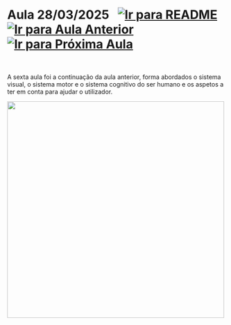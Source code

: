 # Aula 28/03/2025 &nbsp; [![Ir para README](https://img.shields.io/badge/Indice-Verde?style=for-the-badge)](../README.md#indice) &nbsp; [![Ir para Aula Anterior](https://img.shields.io/badge/Anterior-Aula%205-007ACC?style=for-the-badge)](../aulas/21-03-2025.md) [![Ir para Próxima Aula](https://img.shields.io/badge/Próxima-Aula%207-007ACC?style=for-the-badge)](../aulas/04-04-2025.md)

<br>

<p>
A sexta aula foi a continuação da aula anterior, forma abordados o sistema visual, o sistema motor e o sistema cognitivo do ser humano e os aspetos a ter em conta para ajudar o utilizador.
</p>

<p>

</p>

<img src = "https://github.com/user-attachments/assets/5f078a94-38a8-4aa1-991d-0927de34b963" width="500">


